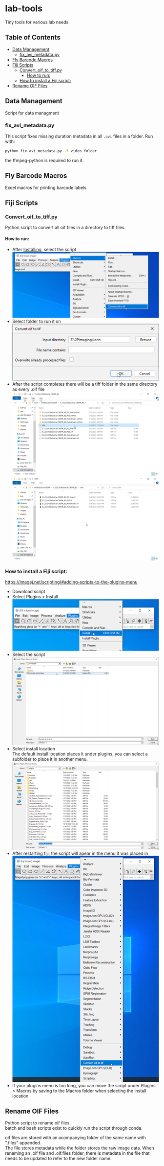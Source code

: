 # lab-tools
 Tiny tools for various lab needs

## Table of Contents
- [Data Management](#data-management)
  - [fix\_avi\_metadata.py](#fix_avi_metadatapy)
- [Fly Barcode Macros](#fly-barcode-macros)
- [Fiji  Scripts](#fiji--scripts)
  - [Convert\_oif\_to\_tiff.py](#convert_oif_to_tiffpy)
    - [How to run:](#how-to-run)
  - [How to install a Fiji  script:](#how-to-install-a-fiji--script)
- [Rename OIF Files](#rename-oif-files)

## Data Management
Script for data managment
### fix_avi_metadata.py
This script fixes missing duration metadata in all `.avi` files in a folder. Run with:
```bash
python fix_avi_metadata.py -f video_folder
```
the ffmpeg-python is required to run it.

## Fly Barcode Macros
Excel macros for printing barcode labels

## Fiji  Scripts
### Convert_oif_to_tiff.py
Python script to convert all oif files in a directory to tiff files. 

#### How to run:
* After [Installing](#how-to-install-a-fiji--script), select the script
![Select script](FIJI%20Scripts/docs/images/select_script_to_run.png "Select script")
* Select folder to run it on
![Run script](FIJI%20Scripts/docs/images/run_script.png "Run script")
* After the script completes there will be a tiff folder in the same directory as every .oif file
![Script results](FIJI%20Scripts/docs/images/script_results.png "Script results")
![Script results tiff folder](FIJI%20Scripts/docs/images/script_results_tiffs.png "Script results tiff folder")

### How to install a Fiji  script:
https://imagej.net/scripting/#adding-scripts-to-the-plugins-menu
* Download script
* Select Plugins > Install
![Install plugin button](FIJI%20Scripts/docs/images/install_plugin_button.png "Install plugin button")
* Select the script
![Select script to install](FIJI%20Scripts/docs/images/select_script_to_install.png "Select script to install")
* Select install location  
  The default install location places it under plugins, you can select a subfolder to place it in another menu.
![Select script location](FIJI%20Scripts/docs/images/select_script_location.png "Select script location")
* After restarting fiji, the script will apear in the menu it was placed in
 ![Script saved in plugins](FIJI%20Scripts/docs/images/script_saved_in_plugins.png "Script saved in plugins")
* If your plugins menu is too long, you can move the script under Plugins > Macros by saving to the Macros folder when selecting the install location

## Rename OIF Files
Python script to rename oif files.  
batch and bash scripts exist to quickly run the script through conda.


oif files are stored with an acompanying folder of the same name with ".files" appended.  
The file stores metadata while the folder stores the raw image data.
When renaming an .oif file and .oif.files folder, there is metadata in the file that needs to be updated to refer to the new folder name.